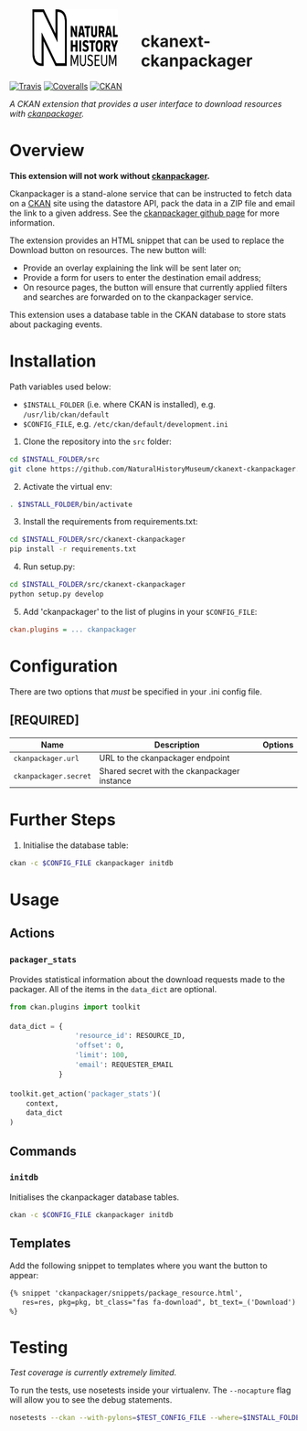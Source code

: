 <img src=".github/nhm-logo.svg" align="left" width="150px" height="100px" hspace="40"/>

# ckanext-ckanpackager

[![Travis](https://img.shields.io/travis/NaturalHistoryMuseum/ckanext-ckanpackager/master.svg?style=flat-square)](https://travis-ci.org/NaturalHistoryMuseum/ckanext-ckanpackager)
[![Coveralls](https://img.shields.io/coveralls/github/NaturalHistoryMuseum/ckanext-ckanpackager/master.svg?style=flat-square)](https://coveralls.io/github/NaturalHistoryMuseum/ckanext-ckanpackager)
[![CKAN](https://img.shields.io/badge/ckan-2.9.1-orange.svg?style=flat-square)](https://github.com/ckan/ckan)

_A CKAN extension that provides a user interface to download resources with [ckanpackager](http://github.com/NaturalHistoryMuseum/ckanpackager)._


# Overview

**This extension will not work without [ckanpackager](http://github.com/NaturalHistoryMuseum/ckanpackager).**

Ckanpackager is a stand-alone service that can be instructed to fetch data on a [CKAN](http://ckan.org) site using the datastore API, pack the data in a ZIP file and email the link to a given address. See the [ckanpackager github page](http://github.com/NaturalHistoryMuseum/ckanpackager) for more information.

The extension provides an HTML snippet that can be used to replace the Download button on resources. The new button will:
- Provide an overlay explaining the link will be sent later on;
- Provide a form for users to enter the destination email address;
- On resource pages, the button will ensure that currently applied filters and searches are forwarded on to the ckanpackager service.

This extension uses a database table in the CKAN database to store stats about packaging events.


# Installation

Path variables used below:
- `$INSTALL_FOLDER` (i.e. where CKAN is installed), e.g. `/usr/lib/ckan/default`
- `$CONFIG_FILE`, e.g. `/etc/ckan/default/development.ini`

1. Clone the repository into the `src` folder:

  ```bash
  cd $INSTALL_FOLDER/src
  git clone https://github.com/NaturalHistoryMuseum/ckanext-ckanpackager.git
  ```

2. Activate the virtual env:

  ```bash
  . $INSTALL_FOLDER/bin/activate
  ```

3. Install the requirements from requirements.txt:

  ```bash
  cd $INSTALL_FOLDER/src/ckanext-ckanpackager
  pip install -r requirements.txt
  ```

4. Run setup.py:

  ```bash
  cd $INSTALL_FOLDER/src/ckanext-ckanpackager
  python setup.py develop
  ```

5. Add 'ckanpackager' to the list of plugins in your `$CONFIG_FILE`:

  ```ini
  ckan.plugins = ... ckanpackager
  ```


# Configuration

There are two options that _must_ be specified in your .ini config file.

## **[REQUIRED]**

Name|Description|Options
--|--|--
`ckanpackager.url`|URL to the ckanpackager endpoint|
`ckanpackager.secret`|Shared secret with the ckanpackager instance|


# Further Steps

1. Initialise the database table:

  ```bash
  ckan -c $CONFIG_FILE ckanpackager initdb
  ```

# Usage

## Actions

### `packager_stats`
Provides statistical information about the download requests made to the packager. All of the items in the `data_dict` are optional.

```python
from ckan.plugins import toolkit

data_dict = {
                'resource_id': RESOURCE_ID,
                'offset': 0,
                'limit': 100,
                'email': REQUESTER_EMAIL
            }

toolkit.get_action('packager_stats')(
    context,
    data_dict
)
```

## Commands

### `initdb`
Initialises the ckanpackager database tables.

  ```bash
  ckan -c $CONFIG_FILE ckanpackager initdb
  ```

## Templates

Add the following snippet to templates where you want the button to appear:

```html+jinja
{% snippet 'ckanpackager/snippets/package_resource.html',
   res=res, pkg=pkg, bt_class="fas fa-download", bt_text=_('Download')
%}
```


# Testing

_Test coverage is currently extremely limited._

To run the tests, use nosetests inside your virtualenv. The `--nocapture` flag will allow you to see the debug statements.
```bash
nosetests --ckan --with-pylons=$TEST_CONFIG_FILE --where=$INSTALL_FOLDER/src/ckanext-ckanpackager --nologcapture --nocapture
```
